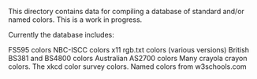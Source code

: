 This directory contains data for compiling a database of standard and/or named
colors. This is a work in progress. 

Currently the database includes:

FS595 colors
NBC-ISCC colors
x11 rgb.txt colors (various versions)
British BS381 and BS4800 colors
Australian AS2700 colors
Many crayola crayon colors. 
The xkcd color survey colors. 
Named colors from w3schools.com



